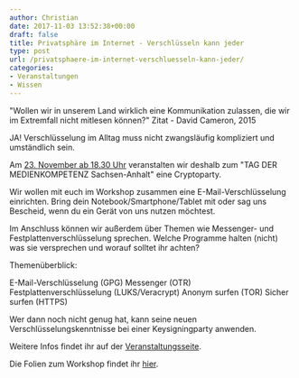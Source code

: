```yaml
---
author: Christian
date: 2017-11-03 13:52:38+00:00
draft: false
title: Privatsphäre im Internet - Verschlüsseln kann jeder
type: post
url: /privatsphaere-im-internet-verschluesseln-kann-jeder/
categories:
- Veranstaltungen
- Wissen
---
```


"Wollen wir in unserem Land wirklich eine Kommunikation zulassen, die
wir im Extremfall nicht mitlesen können?" Zitat - David Cameron, 2015

JA! Verschlüsselung im Alltag muss nicht zwangsläufig kompliziert und
umständlich sein.

Am [23. November ab 18.30 Uhr](/cryptoparty/) veranstalten wir deshalb zum "TAG DER MEDIENKOMPETENZ Sachsen-Anhalt" eine Cryptoparty.<!-- more -->

Wir wollen mit euch im Workshop zusammen eine
E-Mail-Verschlüsselung einrichten.
Bring dein Notebook/Smartphone/Tablet mit oder
sag uns Bescheid, wenn du ein Gerät von uns nutzen möchtest.

Im Anschluss können wir außerdem über Themen wie Messenger- und
Festplattenverschlüsselung sprechen. Welche Programme halten (nicht) was
sie versprechen und worauf solltet ihr achten?

Themenüberblick:

E-Mail-Verschlüsselung (GPG)
Messenger (OTR)
Festplattenverschlüsselung (LUKS/Veracrypt)
Anonym surfen (TOR)
Sicher surfen (HTTPS)

Wer dann noch nicht genug hat, kann seine neuen
Verschlüsselungskenntnisse bei einer Keysigningparty anwenden.

Weitere Infos findet ihr auf der [Veranstaltungsseite](/cryptoparty/).

Die Folien zum Workshop findet ihr [hier](https://eigenbaukombinat.de/wp-content/uploads/2017/11/2017-11-23_gpg.pdf).
